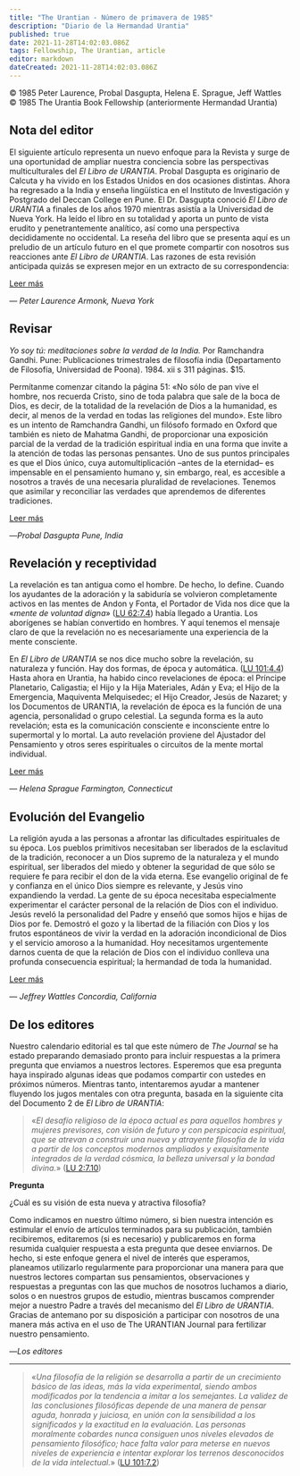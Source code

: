 ```yaml
---
title: "The Urantian - Número de primavera de 1985"
description: "Diario de la Hermandad Urantia"
published: true
date: 2021-11-28T14:02:03.086Z
tags: Fellowship, The Urantian, article
editor: markdown
dateCreated: 2021-11-28T14:02:03.086Z
---
```


<p class="v-card v-sheet theme--light grey lighten-3 px-2">© 1985 Peter Laurence, Probal Dasgupta, Helena E. Sprague, Jeff Wattles<br>© 1985 The Urantia Book Fellowship (anteriormente Hermandad Urantia)</p>


## Nota del editor

El siguiente artículo representa un nuevo enfoque para la Revista y surge de una oportunidad de ampliar nuestra conciencia sobre las perspectivas multiculturales del _El Libro de URANTIA_. Probal Dasgupta es originario de Calcuta y ha vivido en los Estados Unidos en dos ocasiones distintas. Ahora ha regresado a la India y enseña lingüística en el Instituto de Investigación y Postgrado del Deccan College en Pune. El Dr. Dasgupta conoció _El Libro de URANTIA_ a finales de los años 1970 mientras asistía a la Universidad de Nueva York. Ha leído el libro en su totalidad y aporta un punto de vista erudito y penetrantemente analítico, así como una perspectiva decididamente no occidental. La reseña del libro que se presenta aquí es un preludio de un artículo futuro en el que promete compartir con nosotros sus reacciones ante _El Libro de URANTIA_. Las razones de esta revisión anticipada quizás se expresen mejor en un extracto de su correspondencia:

[Leer más](/es/article/Peter_Laurence/Editors_Note)

— _Peter Laurence_
_Armonk, Nueva York_

## Revisar

_Yo soy tú: meditaciones sobre la verdad de la India._ Por Ramchandra Gandhi. Pune: Publicaciones trimestrales de filosofía india (Departamento de Filosofía, Universidad de Poona). 1984. xii s 311 páginas. $15.

Permítanme comenzar citando la página 51: «No sólo de pan vive el hombre, nos recuerda Cristo, sino de toda palabra que sale de la boca de Dios, es decir, de la totalidad de la revelación de Dios a la humanidad, es decir, al menos de la verdad en todas las religiones del mundo». Este libro es un intento de Ramchandra Gandhi, un filósofo formado en Oxford que también es nieto de Mahatma Gandhi, de proporcionar una exposición parcial de la verdad de la tradición espiritual india en una forma que invite a la atención de todas las personas pensantes. Uno de sus puntos principales es que el Dios único, cuya automultiplicación –antes de la eternidad– es impensable en el pensamiento humano y, sin embargo, real, es accesible a nosotros a través de una necesaria pluralidad de revelaciones. Tenemos que asimilar y reconciliar las verdades que aprendemos de diferentes tradiciones.

[Leer más](/es/article/Probal_Dasgupta/Review_I_am_thou_meditations_on_the_truth_of_India)

—_Probal Dasgupta_
_Pune, India_

## Revelación y receptividad

La revelación es tan antigua como el hombre. De hecho, lo define. Cuando los ayudantes de la adoración y la sabiduría se volvieron completamente activos en las mentes de Andon y Fonta, el Portador de Vida nos dice que la «_mente de voluntad digna_» ([LU 62:7.4](/es/The_Urantia_Book/62#p7_4)) había llegado a Urantia. Los aborígenes se habían convertido en hombres. Y aquí tenemos el mensaje claro de que la revelación no es necesariamente una experiencia de la mente consciente.

En _El Libro de URANTIA_ se nos dice mucho sobre la revelación, su naturaleza y función. Hay dos formas, de época y automática. ([LU 101:4.4](/es/The_Urantia_Book/101#p4_4)) Hasta ahora en Urantia, ha habido cinco revelaciones de época: el Príncipe Planetario, Caligastia; el Hijo y la Hija Materiales, Adán y Eva; el Hijo de la Emergencia, Maquiventa Melquisedec; el Hijo Creador, Jesús de Nazaret; y los Documentos de URANTIA, la revelación de época es la función de una agencia, personalidad o grupo celestial. La segunda forma es la auto revelación; esta es la comunicación consciente e inconsciente entre lo supermortal y lo mortal. La auto revelación proviene del Ajustador del Pensamiento y otros seres espirituales o circuitos de la mente mortal individual.

[Leer más](/es/article/Helena_E_Sprague/Revelation_and_receptivity)

— _Helena Sprague_
_Farmington, Connecticut_

## Evolución del Evangelio

La religión ayuda a las personas a afrontar las dificultades espirituales de su época. Los pueblos primitivos necesitaban ser liberados de la esclavitud de la tradición, reconocer a un Dios supremo de la naturaleza y el mundo espiritual, ser liberados del miedo y obtener la seguridad de que sólo se requiere fe para recibir el don de la vida eterna. Ese evangelio original de fe y confianza en el único Dios siempre es relevante, y Jesús vino expandiendo la verdad. La gente de su época necesitaba especialmente experimentar el carácter personal de la relación de Dios con el individuo. Jesús reveló la personalidad del Padre y enseñó que somos hijos e hijas de Dios por fe. Demostró el gozo y la libertad de la filiación con Dios y los frutos espontáneos de vivir la verdad en la adoración incondicional de Dios y el servicio amoroso a la humanidad. Hoy necesitamos urgentemente darnos cuenta de que la relación de Dios con el individuo conlleva una profunda consecuencia espiritual; la hermandad de toda la humanidad.

[Leer más](en/article/Jeff_Wattles/Evolución_del_evangelio)

— _Jeffrey Wattles_
_Concordia, California_

## De los editores

Nuestro calendario editorial es tal que este número de _The Journal_ se ha estado preparando demasiado pronto para incluir respuestas a la primera pregunta que enviamos a nuestros lectores. Esperemos que esa pregunta haya inspirado algunas ideas que podamos compartir con ustedes en próximos números. Mientras tanto, intentaremos ayudar a mantener fluyendo los jugos mentales con otra pregunta, basada en la siguiente cita del Documento 2 de _El Libro de URANTIA_:

> «_El desafío religioso de la época actual es para aquellos hombres y mujeres previsores, con visión de futuro y con perspicacia espiritual, que se atrevan a construir una nueva y atrayente filosofía de la vida a partir de los conceptos modernos ampliados y exquisitamente integrados de la verdad cósmica, la belleza universal y la bondad divina._» ([LU 2:7.10](/es/The_Urantia_Book/2#p7_10))

**Pregunta**

¿Cuál es su visión de esta nueva y atractiva filosofía?

Como indicamos en nuestro último número, si bien nuestra intención es estimular el envío de artículos terminados para su publicación, también recibiremos, editaremos (si es necesario) y publicaremos en forma resumida cualquier respuesta a esta pregunta que desee enviarnos. De hecho, si este enfoque genera el nivel de interés que esperamos, planeamos utilizarlo regularmente para proporcionar una manera para que nuestros lectores compartan sus pensamientos, observaciones y respuestas a preguntas con las que muchos de nosotros luchamos a diario, solos o en nuestros grupos de estudio, mientras buscamos comprender mejor a nuestro Padre a través del mecanismo del _El Libro de URANTIA_. Gracias de antemano por su disposición a participar con nosotros de una manera más activa en el uso de The URANTIAN Journal para fertilizar nuestro pensamiento.

—_Los editores_

---

> «_Una filosofía de la religión se desarrolla a partir de un crecimiento básico de las ideas, más la vida experimental, siendo ambos modificados por la tendencia a imitar a los semejantes. La validez de las conclusiones filosóficas depende de una manera de pensar aguda, honrada y juiciosa, en unión con la sensibilidad a los significados y la exactitud en la evaluación. Las personas moralmente cobardes nunca consiguen unos niveles elevados de pensamiento filosófico; hace falta valor para meterse en nuevos niveles de experiencia e intentar explorar los terrenos desconocidos de la vida intelectual._» ([LU 101:7.2](/es/The_Urantia_Book/101#p7_2))



